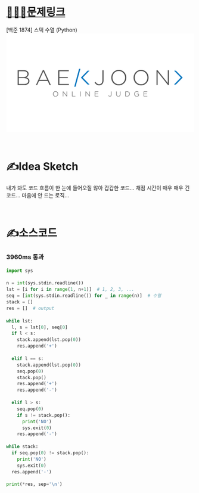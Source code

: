 # [👩🏻‍💻문제링크](https://www.acmicpc.net/problem/1874)

[백준 1874] 스택 수열 (Python)
[![백준](../백준표지.png)](https://www.acmicpc.net/problem/1874)

<br>

# ✍️Idea Sketch

내가 봐도 코드 흐름이 한 눈에 들어오질 않아 갑갑한 코드...
채점 시간이 매우 매우 긴 코드...
마음에 안 드는 로직...

<br>

# ✍️소스코드

### **3960ms 통과**

```Python
import sys

n = int(sys.stdin.readline())
lst = [i for i in range(1, n+1)]  # 1, 2, 3, ...
seq = [int(sys.stdin.readline()) for _ in range(n)]  # 수열
stack = []
res = []  # output

while lst:
  l, s = lst[0], seq[0]
  if l < s:
    stack.append(lst.pop(0))
    res.append('+')

  elif l == s:
    stack.append(lst.pop(0))
    seq.pop(0)
    stack.pop()
    res.append('+')
    res.append('-')

  elif l > s:
    seq.pop(0)
    if s != stack.pop():
      print('NO')
      sys.exit(0)
    res.append('-')

while stack:
  if seq.pop(0) != stack.pop():
    print('NO')
    sys.exit(0)
  res.append('-')

print(*res, sep='\n')
```
